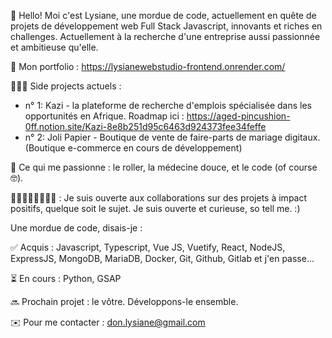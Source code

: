👋 Hello! Moi c'est Lysiane, une mordue de code, actuellement en quête de projets de développement web Full Stack Javascript, innovants et riches en challenges. Actuellement à la recherche d'une entreprise aussi passionnée et ambitieuse qu'elle.

🔗 Mon portfolio : https://lysianewebstudio-frontend.onrender.com/ 

👩🏾‍💻 Side projects actuels : 
  
  - n° 1: Kazi - la plateforme de recherche d'emplois spécialisée dans les opportunités en Afrique. Roadmap ici : https://aged-pincushion-0ff.notion.site/Kazi-8e8b251d95c6463d924373fee34feffe
  - n° 2: Joli Papier - Boutique de vente de faire-parts de mariage digitaux. (Boutique e-commerce en cours de développement)

🌱 Ce qui me passionne : le roller, la médecine douce, et le code (of course 🤓).

🙋🏾‍♀️🙋🏼‍♂️💁🏼 : Je suis ouverte aux collaborations sur des projets à impact positifs, quelque soit le sujet. Je suis ouverte et curieuse, so tell me. :)

Une mordue de code, disais-je :

✅ Acquis : Javascript, Typescript, Vue JS, Vuetify, React, NodeJS, ExpressJS, MongoDB, MariaDB, Docker, Git, Github, Gitlab et j'en passe...

⏳ En cours : Python, GSAP

🔜 Prochain projet : le vôtre. Développons-le ensemble. 

✉️ Pour me contacter : don.lysiane@gmail.com

